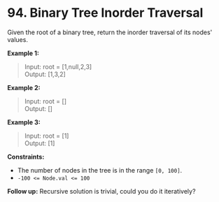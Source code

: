 # 94. Binary Tree Inorder Traversal

Given the root of a binary tree, return the inorder traversal of its nodes' values.

**Example 1:**

> Input: root = [1,null,2,3] <br>
> Output: [1,3,2]

**Example 2:**

> Input: root = [] <br>
> Output: []

**Example 3:**

> Input: root = [1] <br>
> Output: [1]

**Constraints:**

- The number of nodes in the tree is in the range `[0, 100]`.
- `-100 <= Node.val <= 100`


**Follow up:** Recursive solution is trivial, could you do it iteratively?
